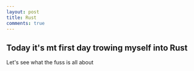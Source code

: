 ```yaml
---
layout: post
title: Rust
comments: true
---
```


## Today it's mt first day trowing myself into Rust

Let's see what the fuss is all about

